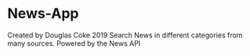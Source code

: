 # News-App
Created by Douglas Coke 2019
Search News in different categories from many sources. Powered by the News API
